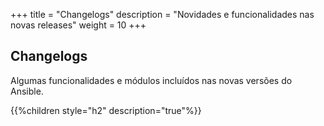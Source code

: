 +++
title = "Changelogs"
description = "Novidades e funcionalidades nas novas releases"
weight = 10
+++

## Changelogs

Algumas funcionalidades e módulos incluídos nas novas versões do Ansible.

{{%children style="h2" description="true"%}}
